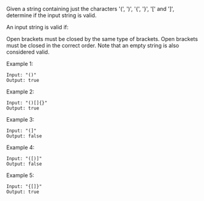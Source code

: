 Given a string containing just the characters '(', ')', '{', '}', '[' and ']', determine if the input string is valid.

An input string is valid if:

Open brackets must be closed by the same type of brackets.
Open brackets must be closed in the correct order.
Note that an empty string is also considered valid.


Example 1:
```
Input: "()"
Output: true
```

Example 2:
```
Input: "()[]{}"
Output: true
```

Example 3:
```
Input: "(]"
Output: false
```

Example 4:
```
Input: "([)]"
Output: false
```

Example 5:
```
Input: "{[]}"
Output: true
```
